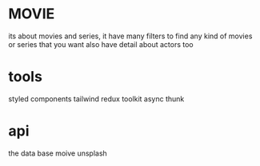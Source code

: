 # MOVIE 
its about movies and series, it have many filters to find any kind of movies or series that you want
also have detail about actors too

# tools
styled components 
tailwind
redux toolkit
async thunk 

# api
the data base moive 
unsplash

